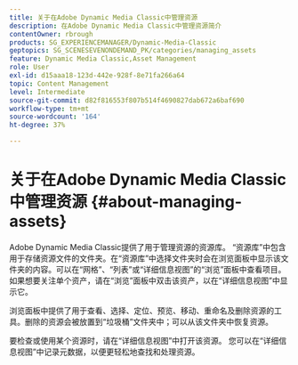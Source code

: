 ```yaml
---
title: 关于在Adobe Dynamic Media Classic中管理资源
description: 在Adobe Dynamic Media Classic中管理资源简介
contentOwner: rbrough
products: SG_EXPERIENCEMANAGER/Dynamic-Media-Classic
geptopics: SG_SCENESEVENONDEMAND_PK/categories/managing_assets
feature: Dynamic Media Classic,Asset Management
role: User
exl-id: d15aaa18-123d-442e-928f-8e71fa266a64
topic: Content Management
level: Intermediate
source-git-commit: d82f816553f807b514f4690827dab672a6baf690
workflow-type: tm+mt
source-wordcount: '164'
ht-degree: 37%

---
```


# 关于在Adobe Dynamic Media Classic中管理资源 {#about-managing-assets}

Adobe Dynamic Media Classic提供了用于管理资源的资源库。 “资源库”中包含用于存储资源文件的文件夹。在“资源库”中选择文件夹时会在浏览面板中显示该文件夹的内容。可以在“网格”、“列表”或“详细信息视图”的“浏览”面板中查看项目。 如果想要关注单个资产，请在“浏览”面板中双击该资产，以在“详细信息视图”中显示它。

浏览面板中提供了用于查看、选择、定位、预览、移动、重命名及删除资源的工具。删除的资源会被放置到“垃圾桶”文件夹中；可以从该文件夹中恢复资源。

要检查或使用某个资源时，请在“详细信息视图”中打开该资源。 您可以在“详细信息视图”中记录元数据，以便更轻松地查找和处理资源。

